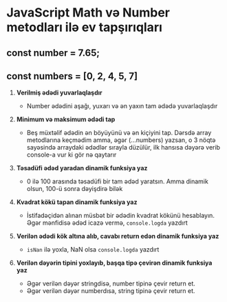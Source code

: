 # JavaScript Math və Number metodları ilə ev tapşırıqları

## const number = 7.65;

## const numbers = [0, 2, 4, 5, 7]

1. **Verilmiş ədədi yuvarlaqlaşdır**

   - Number ədədini aşağı, yuxarı və ən yaxın tam ədədə yuvarlaqlaşdır

2. **Minimum və maksimum ədədi tap**

   - Beş müxtəlif ədədin ən böyüyünü və ən kiçiyini tap. Dərsdə array metodlarına keçmədim amma, əgər (...numbers) yazsan, o 3 nöqtə sayəsində arraydaki ədədlər sırayla düzülür, ilk hansısa dəyərə verib console-a vur ki gör nə qaytarır

3. **Təsadüfi ədəd yaradan dinamik funksiya yaz**

   - 0 ilə 100 arasında təsadüfi bir tam ədəd yaratsın. Amma dinamik olsun, 100-ü sonra dəyişdirə bilək

4. **Kvadrat kökü tapan dinamik funksiya yaz**

   - İstifadəçidən alınan müsbət bir ədədin kvadrat kökünü hesablayın. Əgər mənfidisə ədəd icazə vermə, `console.logda` yazdırt

5. **Verilən ədədi kök altına alıb, cavabı return edən dinamik funksiya yaz**

   - `isNan` ilə yoxla, NaN olsa `console.logda` yazdırt

6. **Verilən dəyərin tipini yoxlayıb, başqa tipə çevirən dinamik funksiya yaz**
   - Əgər verilən dəyər stringdisə, number tipinə çevir return et.
   - Əgər verilən dəyər numberdısa, string tipinə çevir return et.

